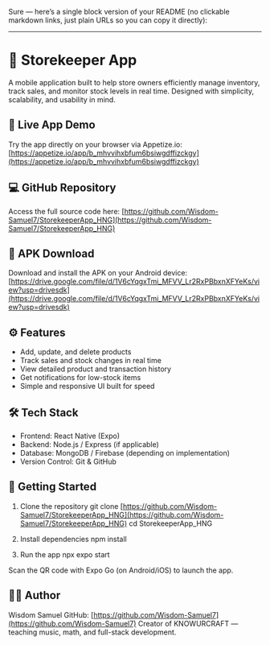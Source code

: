 Sure — here’s a single block version of your README (no clickable markdown links, just plain URLs so you can copy it directly):

---

# 🏪 Storekeeper App

A mobile application built to help store owners efficiently manage inventory, track sales, and monitor stock levels in real time. Designed with simplicity, scalability, and usability in mind.

## 📱 Live App Demo

Try the app directly on your browser via Appetize.io:
[https://appetize.io/app/b_mhvvihxbfum6bsiwgdffizckgy](https://appetize.io/app/b_mhvvihxbfum6bsiwgdffizckgy)

## 💻 GitHub Repository

Access the full source code here:
[https://github.com/Wisdom-Samuel7/StorekeeperApp_HNG](https://github.com/Wisdom-Samuel7/StorekeeperApp_HNG)

## 📂 APK Download

Download and install the APK on your Android device:
[https://drive.google.com/file/d/1V6cYqgxTmi_MFVV_Lr2RxPBbxnXFYeKs/view?usp=drivesdk](https://drive.google.com/file/d/1V6cYqgxTmi_MFVV_Lr2RxPBbxnXFYeKs/view?usp=drivesdk)

## ⚙️ Features

* Add, update, and delete products
* Track sales and stock changes in real time
* View detailed product and transaction history
* Get notifications for low-stock items
* Simple and responsive UI built for speed

## 🛠️ Tech Stack

* Frontend: React Native (Expo)
* Backend: Node.js / Express (if applicable)
* Database: MongoDB / Firebase (depending on implementation)
* Version Control: Git & GitHub

## 🚀 Getting Started

1. Clone the repository
   git clone [https://github.com/Wisdom-Samuel7/StorekeeperApp_HNG](https://github.com/Wisdom-Samuel7/StorekeeperApp_HNG)
   cd StorekeeperApp_HNG

2. Install dependencies
   npm install

3. Run the app
   npx expo start

Scan the QR code with Expo Go (on Android/iOS) to launch the app.

## 🧑‍💻 Author

Wisdom Samuel
GitHub: [https://github.com/Wisdom-Samuel7](https://github.com/Wisdom-Samuel7)
Creator of KNOWURCRAFT — teaching music, math, and full-stack development.
